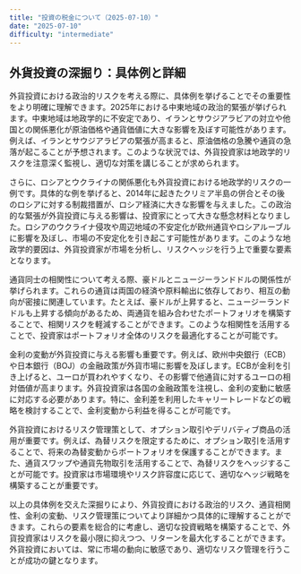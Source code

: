 ```yaml
---
title: "投資の税金について（2025-07-10）"
date: "2025-07-10"
difficulty: "intermediate"
---
```


## 外貨投資の深掘り：具体例と詳細

外貨投資における政治的リスクを考える際に、具体例を挙げることでその重要性をより明確に理解できます。2025年における中東地域の政治的緊張が挙げられます。中東地域は地政学的に不安定であり、イランとサウジアラビアの対立や他国との関係悪化が原油価格や通貨価値に大きな影響を及ぼす可能性があります。例えば、イランとサウジアラビアの緊張が高まると、原油価格の急騰や通貨の急落が起こることが予想されます。このような状況では、外貨投資家は地政学的リスクを注意深く監視し、適切な対策を講じることが求められます。

さらに、ロシアとウクライナの関係悪化も外貨投資における地政学的リスクの一例です。具体的な例を挙げると、2014年に起きたクリミア半島の併合とその後のロシアに対する制裁措置が、ロシア経済に大きな影響を与えました。この政治的な緊張が外貨投資に与える影響は、投資家にとって大きな懸念材料となりました。ロシアのウクライナ侵攻や周辺地域の不安定化が欧州通貨やロシアルーブルに影響を及ぼし、市場の不安定化を引き起こす可能性があります。このような地政学的要因は、外貨投資家が市場を分析し、リスクヘッジを行う上で重要な要素となります。

通貨同士の相関性について考える際、豪ドルとニュージーランドドルの関係性が挙げられます。これらの通貨は両国の経済や原料輸出に依存しており、相互の動向が密接に関連しています。たとえば、豪ドルが上昇すると、ニュージーランドドルも上昇する傾向があるため、両通貨を組み合わせたポートフォリオを構築することで、相関リスクを軽減することができます。このような相関性を活用することで、投資家はポートフォリオ全体のリスクを最適化することが可能です。

金利の変動が外貨投資に与える影響も重要です。例えば、欧州中央銀行（ECB）や日本銀行（BOJ）の金融政策が外貨市場に影響を及ぼします。ECBが金利を引き上げると、ユーロが買われやすくなり、その影響で他通貨に対するユーロの相対価値が高まります。外貨投資家は各国の金融政策を注視し、金利の変動に敏感に対応する必要があります。特に、金利差を利用したキャリートレードなどの戦略を検討することで、金利変動から利益を得ることが可能です。

外貨投資におけるリスク管理策として、オプション取引やデリバティブ商品の活用が重要です。例えば、為替リスクを限定するために、オプション取引を活用することで、将来の為替変動からポートフォリオを保護することができます。また、通貨スワップや通貨先物取引を活用することで、為替リスクをヘッジすることが可能です。投資家は市場環境やリスク許容度に応じて、適切なヘッジ戦略を構築することが重要です。

以上の具体例を交えた深掘りにより、外貨投資における政治的リスク、通貨相関性、金利の変動、リスク管理策についてより詳細かつ具体的に理解することができます。これらの要素を総合的に考慮し、適切な投資戦略を構築することで、外貨投資家はリスクを最小限に抑えつつ、リターンを最大化することができます。外貨投資においては、常に市場の動向に敏感であり、適切なリスク管理を行うことが成功の鍵となります。
